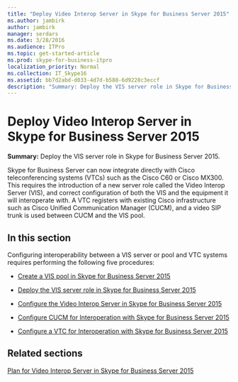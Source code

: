 ```yaml
---
title: "Deploy Video Interop Server in Skype for Business Server 2015"
ms.author: jambirk
author: jambirk
manager: serdars
ms.date: 3/28/2016
ms.audience: ITPro
ms.topic: get-started-article
ms.prod: skype-for-business-itpro
localization_priority: Normal
ms.collection: IT_Skype16
ms.assetid: bb7d2abd-d033-4d7d-b588-6d9228c3eccf
description: "Summary: Deploy the VIS server role in Skype for Business Server 2015."
---
```


# Deploy Video Interop Server in Skype for Business Server 2015
 
**Summary:** Deploy the VIS server role in Skype for Business Server 2015.
  
Skype for Business Server can now integrate directly with Cisco teleconferencing systems (VTCs) such as the Cisco C60 or Cisco MX300. This requires the introduction of a new server role called the Video Interop Server (VIS), and correct configuration of both the VIS and the equipment it will interoperate with. A VTC registers with existing Cisco infrastructure such as Cisco Unified Communication Manager (CUCM), and a video SIP trunk is used between CUCM and the VIS pool.
  
## In this section

Configuring interoperability between a VIS server or pool and VTC systems requires performing the following five procedures: 
  
- [Create a VIS pool in Skype for Business Server 2015](create-a-vis-pool.md)
    
- [Deploy the VIS server role in Skype for Business Server 2015](deploy-the-vis-server-role.md)
    
- [Configure the Video Interop Server in Skype for Business Server 2015](configure-the-vis.md)
    
- [Configure CUCM for Interoperation with Skype for Business Server 2015](configure-cucm-for-interoperation.md)
    
- [Configure a VTC for Interoperation with Skype for Business Server 2015](configure-a-vtc-for-interoperation.md)
    
## Related sections

[Plan for Video Interop Server in Skype for Business Server 2015](../../plan-your-deployment/video-interop-server.md)
  

